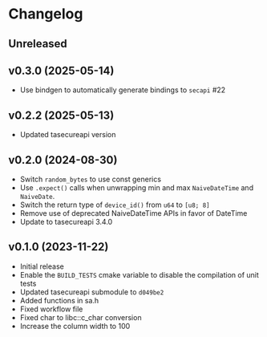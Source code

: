 # Changelog

## Unreleased

## v0.3.0 (2025-05-14)

- Use bindgen to automatically generate bindings to `secapi` #22

## v0.2.2 (2025-05-13)

- Updated tasecureapi version

## v0.2.0 (2024-08-30)

- Switch `random_bytes` to use const generics
- Use `.expect()` calls when unwrapping min and max `NaiveDateTime` and
  `NaiveDate`.
- Switch the return type of `device_id()` from `u64` to `[u8; 8]`
- Remove use of deprecated NaiveDateTime APIs in favor of DateTime<Utc>
- Update to tasecureapi 3.4.0

## v0.1.0 (2023-11-22)

- Initial release
- Enable the `BUILD_TESTS` cmake variable to disable the compilation of unit
  tests
- Updated tasecureapi submodule to `d049be2`
- Added functions in sa.h
- Fixed workflow file
- Fixed char to libc::c_char conversion
- Increase the column width to 100
